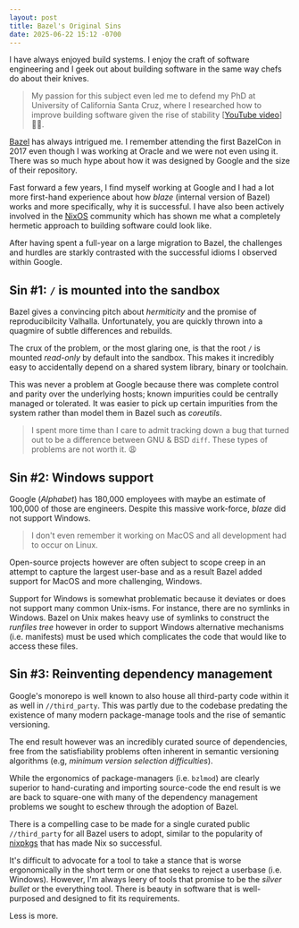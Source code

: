 ```yaml
---
layout: post
title: Bazel's Original Sins
date: 2025-06-22 15:12 -0700
---
```


I have always enjoyed build systems. I enjoy the craft of software engineering and I geek out about building software in the same way chefs do about their knives.

> My passion for this subject even led me to defend my PhD at University of California Santa Cruz, where I researched how to improve building software given the rise of stability [[YouTube video](https://youtu.be/ZAN2Z4_PG1E)] 👨‍🎓.

[Bazel](https://bazel.build/) has always intrigued me. I remember attending the first BazelCon in 2017 even though I was working at Oracle and we were not even using it. There was so much hype about how it was designed by Google and the size of their repository.

Fast forward a few years, I find myself working at Google and I had a lot more first-hand experience about how _blaze_ (internal version of Bazel) works and more specifically, why it is successful. I have also been actively involved in the [NixOS](https://nixos.org) community which has shown me what a completely hermetic approach to building software could look like.

After having spent a full-year on a large migration to Bazel, the challenges and hurdles are starkly contrasted with the successful idioms I observed within Google.

## Sin #1: `/` is mounted into the sandbox

Bazel gives a convincing pitch about _hermiticity_ and the promise of reproducibilcity Valhalla. Unfortunately, you are quickly thrown into a quagmire of subtle differences and rebuilds.

The crux of the problem, or the most glaring one, is that the root `/` is mounted _read-only_ by default into the sandbox. This makes it incredibly easy to accidentally depend on a shared system library, binary or toolchain.

This was never a problem at Google because there was complete control and parity over the underlying hosts; known impurities could be centrally managed or tolerated. It was easier to pick up certain impurities from the system rather than model them in Bazel such as _coreutils_.

> I spent more time than I care to admit tracking down a bug that turned out to be a difference between GNU & BSD `diff`. These types of problems are not worth it. 😩 

## Sin #2: Windows support

Google (_Alphabet_) has 180,000 employees with maybe an estimate of 100,000 of those are engineers. Despite this massive work-force, _blaze_ did not support Windows.

> I don't even remember it working on MacOS and all development had to occur on Linux.

Open-source projects however are often subject to scope creep in an attempt to capture the largest user-base and as a result Bazel added support for MacOS and more challenging, Windows.

Support for Windows is somewhat problematic because it deviates or does not support many common Unix-isms. For instance, there are no symlinks in Windows. Bazel on Unix makes heavy use of symlinks to construct the _runfiles tree_ however in order to support Windows alternative mechanisms (i.e. manifests) must be used which complicates the code that would like to access these files.

## Sin #3: Reinventing dependency management

Google's monorepo is well known to also house all third-party code within it as well in `//third_party`. This was partly due to the codebase predating the existence of many modern package-manage tools and the rise of semantic versioning.

The end result however was an incredibly curated source of dependencies, free from the satisfiability problems often inherent in semantic versioning algorithms (e.g, _minimum version selection difficulties_).

While the ergonomics of package-managers (i.e. `bzlmod`) are clearly superior to hand-curating and importing source-code the end result is we are back to square-one with many of the dependency management problems we sought to eschew through the adoption of Bazel.

There is a compelling case to be made for a single curated public `//third_party` for all Bazel users to adopt, similar to the popularity of [nixpkgs](https://github.com/NixOS/nixpkgs) that has made Nix so successful.

It's difficult to advocate for a tool to take a stance that is worse ergonomically in the short term or one that seeks to reject a userbase (i.e. Windows). However, I'm always leery of tools that promise to be the _silver bullet_ or the everything tool. There is beauty in software that is well-purposed and designed to fit its requirements.

Less is more.
